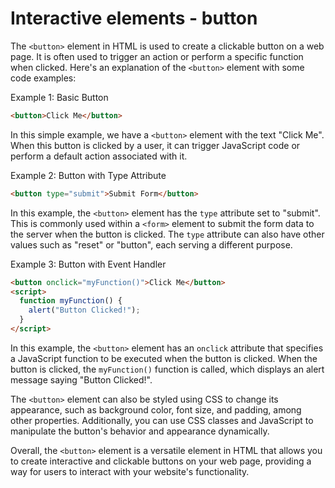 # Interactive elements - button

The `<button>` element in HTML is used to create a clickable button on a web page. It is often used to trigger an action or perform a specific function when clicked. Here's an explanation of the `<button>` element with some code examples:

Example 1: Basic Button
```html
<button>Click Me</button>
```
In this simple example, we have a `<button>` element with the text "Click Me". When this button is clicked by a user, it can trigger JavaScript code or perform a default action associated with it.

Example 2: Button with Type Attribute
```html
<button type="submit">Submit Form</button>
```
In this example, the `<button>` element has the `type` attribute set to "submit". This is commonly used within a `<form>` element to submit the form data to the server when the button is clicked. The `type` attribute can also have other values such as "reset" or "button", each serving a different purpose.

Example 3: Button with Event Handler
```html
<button onclick="myFunction()">Click Me</button>
<script>
  function myFunction() {
    alert("Button Clicked!");
  }
</script>
```
In this example, the `<button>` element has an `onclick` attribute that specifies a JavaScript function to be executed when the button is clicked. When the button is clicked, the `myFunction()` function is called, which displays an alert message saying "Button Clicked!".

The `<button>` element can also be styled using CSS to change its appearance, such as background color, font size, and padding, among other properties. Additionally, you can use CSS classes and JavaScript to manipulate the button's behavior and appearance dynamically.

Overall, the `<button>` element is a versatile element in HTML that allows you to create interactive and clickable buttons on your web page, providing a way for users to interact with your website's functionality.